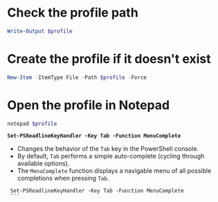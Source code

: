 # Check the profile path
```powershell
Write-Output $profile
```

# Create the profile if it doesn't exist
```powershell
New-Item -ItemType File -Path $profile -Force
```

# Open the profile in Notepad
```powershell
notepad $profile
```

**`Set-PSReadlineKeyHandler -Key Tab -Function MenuComplete`**  
   - Changes the behavior of the `Tab` key in the PowerShell console.
   - By default, `Tab` performs a simple auto-complete (cycling through available options).
   - The `MenuComplete` function displays a navigable menu of all possible completions when pressing `Tab`.
   ```notepad
	Set-PSReadlineKeyHandler -Key Tab -Function MenuComplete
	```